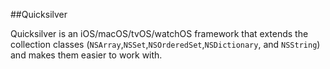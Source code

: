 ##Quicksilver

Quicksilver is an iOS/macOS/tvOS/watchOS framework that extends the collection classes (`NSArray`,`NSSet`,`NSOrderedSet`,`NSDictionary`, and `NSString`) and makes them easier to work with.